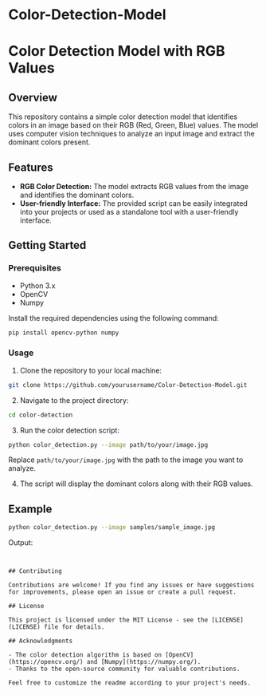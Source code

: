 # Color-Detection-Model
# Color Detection Model with RGB Values

## Overview

This repository contains a simple color detection model that identifies colors in an image based on their RGB (Red, Green, Blue) values. The model uses computer vision techniques to analyze an input image and extract the dominant colors present.

## Features

- **RGB Color Detection:** The model extracts RGB values from the image and identifies the dominant colors.
- **User-friendly Interface:** The provided script can be easily integrated into your projects or used as a standalone tool with a user-friendly interface.

## Getting Started

### Prerequisites

- Python 3.x
- OpenCV
- Numpy

Install the required dependencies using the following command:

```bash
pip install opencv-python numpy
```

### Usage

1. Clone the repository to your local machine:

```bash
git clone https://github.com/yourusername/Color-Detection-Model.git
```

2. Navigate to the project directory:

```bash
cd color-detection
```

3. Run the color detection script:

```bash
python color_detection.py --image path/to/your/image.jpg
```

Replace `path/to/your/image.jpg` with the path to the image you want to analyze.

4. The script will display the dominant colors along with their RGB values.

## Example

```bash
python color_detection.py --image samples/sample_image.jpg
```

Output:
```


## Contributing

Contributions are welcome! If you find any issues or have suggestions for improvements, please open an issue or create a pull request.

## License

This project is licensed under the MIT License - see the [LICENSE](LICENSE) file for details.

## Acknowledgments

- The color detection algorithm is based on [OpenCV](https://opencv.org/) and [Numpy](https://numpy.org/).
- Thanks to the open-source community for valuable contributions.

Feel free to customize the readme according to your project's needs.
